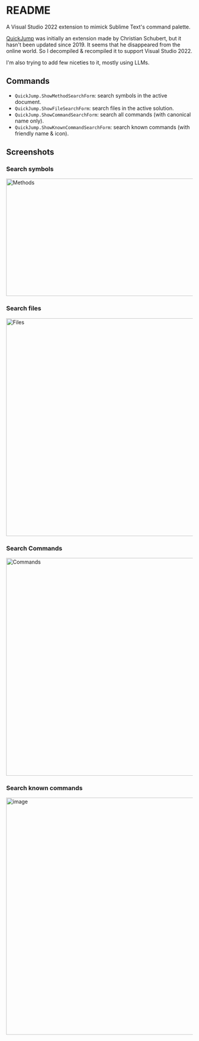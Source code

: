 # README
A Visual Studio 2022 extension to mimick Sublime Text's command palette.

[QuickJump](https://marketplace.visualstudio.com/items?itemName=ChristianSchubert.QuickJump) was initially an extension made by Christian Schubert, but it hasn't been updated since 2019. It seems that he disappeared from the online world.
So I decompiled & recompiled it to support Visual Studio 2022.

I'm also trying to add few niceties to it, mostly using LLMs. 

## Commands
- `QuickJump.ShowMethodSearchForm`: search symbols in the active document.
- `QuickJump.ShowFileSearchForm`: search files in the active solution.
- `QuickJump.ShowCommandSearchForm`: search all commands (with canonical name only).
- `QuickJump.ShowKnownCommandSearchForm`: search known commands (with friendly name & icon).

## Screenshots

### Search symbols
<img width="750" height="316" alt="Methods" src="https://github.com/user-attachments/assets/1493ee2d-5c0b-4461-adb4-f548d1444db5" />

### Search files
<img width="1000" height="586" alt="Files" src="https://github.com/user-attachments/assets/057ce044-e152-4c21-83b8-dd5c688307a7" />

### Search Commands
<img width="750" height="586" alt="Commands" src="https://github.com/user-attachments/assets/5ae7c2e3-baa6-43c9-925a-d9f585931009" />

### Search known commands
<img width="750" height="638" alt="image" src="https://github.com/user-attachments/assets/756761d2-e493-4c53-9a4e-d30386fb4312" />
